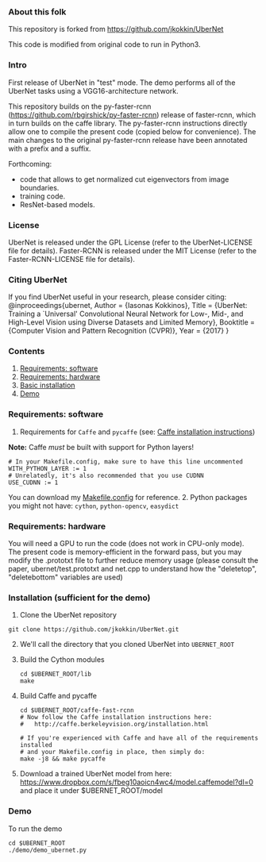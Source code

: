 ### About this folk

This repository is forked from 
https://github.com/jkokkin/UberNet

This code is modified from original code to run in Python3.


### Intro

First release of  UberNet in "test" mode.
The demo performs all of the UberNet tasks using a VGG16-architecture network.

This repository builds on the py-faster-rcnn (https://github.com/rbgirshick/py-faster-rcnn) release of faster-rcnn, which in turn builds on the caffe library. The py-faster-rcnn instructions directly allow one to compile the present code (copied below for convenience).
The main changes to the original py-faster-rcnn release have been annotated with
a <iasonas> prefix and a </iasonas> suffix.

Forthcoming:
- code that allows to get normalized cut eigenvectors from image boundaries.
- training code.
- ResNet-based models.

### License
UberNet is released under the GPL License (refer to the UberNet-LICENSE file for details).
Faster-RCNN is released under the MIT License (refer to the Faster-RCNN-LICENSE file for details).

### Citing UberNet

If you find UberNet useful in your research, please consider citing:
@inproceedings{ubernet,
    Author = {Iasonas Kokkinos},
    Title = {UberNet: Training a `Universal' Convolutional Neural Network for Low-, Mid-, and High-Level Vision using Diverse Datasets and Limited Memory},
    Booktitle = {Computer Vision and Pattern Recognition (CVPR)},
    Year = {2017}
}

### Contents
1. [Requirements: software](#requirements-software)
2. [Requirements: hardware](#requirements-hardware)
3. [Basic installation](#installation-sufficient-for-the-demo)
4. [Demo](#demo)

### Requirements: software

1. Requirements for `Caffe` and `pycaffe` (see: [Caffe installation instructions](http://caffe.berkeleyvision.org/installation.html))

  **Note:** Caffe *must* be built with support for Python layers!
  ```make
  # In your Makefile.config, make sure to have this line uncommented
  WITH_PYTHON_LAYER := 1
  # Unrelatedly, it's also recommended that you use CUDNN
  USE_CUDNN := 1
  ```

  You can download my [Makefile.config](https://www.dropbox.com/s/zdsqped1h8yzbwg/Makefile.config?dl=0) for reference.
2. Python packages you might not have: `cython`, `python-opencv`, `easydict`

### Requirements: hardware
You will need a GPU to run the code (does not work in CPU-only mode). The present code is memory-efficient in the forward pass, but you may modify the .prototxt file to further reduce memory usage (please consult the paper, ubernet/test.prototxt and net.cpp to understand how the "deletetop", "deletebottom" variables are used)

### Installation (sufficient for the demo)

1. Clone the UberNet repository
  ```Shell
  git clone https://github.com/jkokkin/UberNet.git
  ```

2. We'll call the directory that you cloned UberNet into `UBERNET_ROOT`

3. Build the Cython modules
    ```Shell
    cd $UBERNET_ROOT/lib
    make
    ```

4. Build Caffe and pycaffe
    ```Shell
    cd $UBERNET_ROOT/caffe-fast-rcnn
    # Now follow the Caffe installation instructions here:
    #   http://caffe.berkeleyvision.org/installation.html

    # If you're experienced with Caffe and have all of the requirements installed
    # and your Makefile.config in place, then simply do:
    make -j8 && make pycaffe
    ```

5. Download a trained UberNet model from here:
   https://www.dropbox.com/s/fbeg10aoicn4wc4/model.caffemodel?dl=0
   and place it under $UBERNET_ROOT/model

### Demo
To run the demo
```Shell
cd $UBERNET_ROOT
./demo/demo_ubernet.py
```
